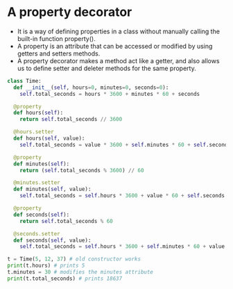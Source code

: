 # A property decorator
- It is a way of defining properties in a class without manually calling the built-in function property(). 
- A property is an attribute that can be accessed or modified by using getters and setters methods.
- A property decorator makes a method act like a getter, and also allows us to define setter and deleter methods for the same property.


```py
class Time:
  def __init__(self, hours=0, minutes=0, seconds=0):
    self.total_seconds = hours * 3600 + minutes * 60 + seconds

  @property
  def hours(self):
    return self.total_seconds // 3600

  @hours.setter
  def hours(self, value):
    self.total_seconds = value * 3600 + self.minutes * 60 + self.seconds

  @property
  def minutes(self):
    return (self.total_seconds % 3600) // 60

  @minutes.setter
  def minutes(self, value):
    self.total_seconds = self.hours * 3600 + value * 60 + self.seconds

  @property
  def seconds(self):
    return self.total_seconds % 60

  @seconds.setter
  def seconds(self, value):
    self.total_seconds = self.hours * 3600 + self.minutes * 60 + value

t = Time(5, 12, 37) # old constructor works
print(t.hours) # prints 5
t.minutes = 30 # modifies the minutes attribute
print(t.total_seconds) # prints 18637
```

